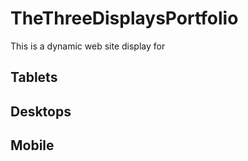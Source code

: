 # TheThreeDisplaysPortfolio

This is a dynamic web site display for 

## Tablets
## Desktops
## Mobile

